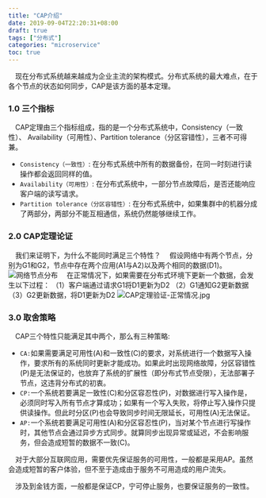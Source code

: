 ```yaml
---
title: "CAP介绍"
date: 2019-09-04T22:20:31+08:00
draft: true
tags: ["分布式"]
categories: "microservice"
toc: true
---
```

&emsp;现在分布式系统越来越成为企业主流的架构模式。分布式系统的最大难点，在于各个节点的状态如何同步，CAP是该方面的基本定理。

### 1.0 三个指标
&emsp;CAP定理由三个指标组成，指的是一个分布式系统中，Consistency（一致性）、 Availability（可用性）、Partition tolerance（分区容错性），三者不可得兼。

- `Consistency（一致性）`: 在分布式系统中所有的数据备份，在同一时刻进行读操作都会返回同样的值。
- `Availability（可用性）`: 在分布式系统中，一部分节点故障后，是否还能响应客户端的读写请求。
- `Partition tolerance（分区容错性）`: 在分布式系统中，如果集群中的机器分成了两部分，两部分不能互相通信，系统仍然能够继续工作。

### 2.0 CAP定理论证
&emsp;我们来证明下，为什么不能同时满足三个特性？
&emsp;假设网络中有两个节点，分别为G1和G2，节点中存在两个应用(A1与A2)以及两个相同的数据(D1)。
![网络节点分布](../images/distributed/网络节点分布.jpg)
&emsp;在正常情况下，如果需要在分布式环境下更新一个数据，会发生以下过程：
（1）客户端通过请求G1将D1更新为D2
（2）G1通知G2更新数据
（3）G2更新数据，将D1更新为D2
![CAP定理验证-正常情况.jpg](../images/distributed/CAP定理验证-正常情况.jpg)

### 3.0 取舍策略
&emsp;CAP三个特性只能满足其中两个，那么有三种策略:

- `CA:`如果需要满足可用性(A)和一致性(C)的要求，对系统进行一个数据写入操作，要求所有的系统同时更新才能成功。如果此时出现网络故障，分区容错性(P)是无法保证的，也放弃了系统的扩展性（即分布式节点受限），无法部署子节点，这违背分布式的初衷。
- `CP:`一个系统若要满足一致性(C)和分区容忍性(P)，对数据进行写入操作是，必须同时写入所有节点才算成功；如果有一个写入失败，将停止写入操作只提供读操作。但此时分区(P)也会导致同步时间无限延长，可用性(A)无法保证。
- `AP:`一个系统若要满足可用性(A)和分区容忍性(P)，当对某个节点进行写操作时，其他节点会通过异步方式同步。就算同步出现异常或延迟，不会影响服务，但会造成短暂的数据不一致(C)。

&emsp;对于大部分互联网应用，需要优先保证服务的可用性，一般都是采用AP。虽然会造成短暂的客户体验，但不至于造成由于服务不可用造成的用户流失。

&emsp;涉及到金钱方面，一般都是保证CP，宁可停止服务，也要保证服务的一致性。